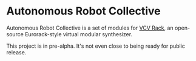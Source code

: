 # Autonomous Robot Collective

Autonomous Robot Collective is a set of modules for [VCV
Rack](https://github.com/VCVRack/Rack), an open-source Eurorack-style virtual
modular synthesizer.

This project is in pre-alpha. It's not even close to being ready for public
release.
